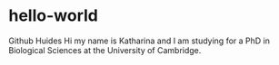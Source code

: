 # hello-world
Github Huides
Hi my name is Katharina and I am studying for a PhD in Biological Sciences at the University of Cambridge.

